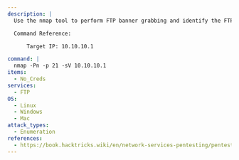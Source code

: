 ```yaml
---
description: |
  Use the nmap tool to perform FTP banner grabbing and identify the FTP service version on the target system. Nmap automates service detection and helps gather information about the FTP server for further enumeration and assessment.

  Command Reference:

      Target IP: 10.10.10.1

command: |
  nmap -Pn -p 21 -sV 10.10.10.1
items:
  - No_Creds
services:
  - FTP
OS:
  - Linux
  - Windows
  - Mac
attack_types:
  - Enumeration
references:
  - https://book.hacktricks.wiki/en/network-services-pentesting/pentesting-ftp/index.html
---
```

